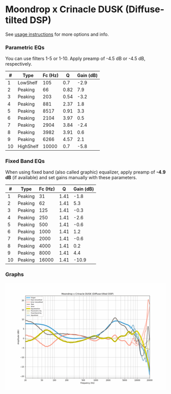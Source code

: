 # Moondrop x Crinacle DUSK (Diffuse-tilted DSP)
See [usage instructions](https://github.com/jaakkopasanen/AutoEq#usage) for more options and info.

### Parametric EQs
You can use filters 1-5 or 1-10. Apply preamp of -4.5 dB or -4.5 dB, respectively.

|   # | Type      |   Fc (Hz) |    Q |   Gain (dB) |
|-----|-----------|-----------|------|-------------|
|   1 | LowShelf  |       105 | 0.7  |        -2.9 |
|   2 | Peaking   |        66 | 0.82 |         7.9 |
|   3 | Peaking   |       203 | 0.54 |        -3.2 |
|   4 | Peaking   |       881 | 2.37 |         1.8 |
|   5 | Peaking   |      8517 | 0.91 |         3.3 |
|   6 | Peaking   |      2104 | 3.97 |         0.5 |
|   7 | Peaking   |      2904 | 3.84 |        -2.4 |
|   8 | Peaking   |      3982 | 3.91 |         0.6 |
|   9 | Peaking   |      6266 | 4.57 |         2.1 |
|  10 | HighShelf |     10000 | 0.7  |        -5.8 |

### Fixed Band EQs
When using fixed band (also called graphic) equalizer, apply preamp of **-4.9 dB** (if available) and set gains manually with these parameters.

|   # | Type    |   Fc (Hz) |    Q |   Gain (dB) |
|-----|---------|-----------|------|-------------|
|   1 | Peaking |        31 | 1.41 |        -1.8 |
|   2 | Peaking |        62 | 1.41 |         5.3 |
|   3 | Peaking |       125 | 1.41 |        -0.3 |
|   4 | Peaking |       250 | 1.41 |        -2.6 |
|   5 | Peaking |       500 | 1.41 |        -0.6 |
|   6 | Peaking |      1000 | 1.41 |         1.2 |
|   7 | Peaking |      2000 | 1.41 |        -0.6 |
|   8 | Peaking |      4000 | 1.41 |         0.2 |
|   9 | Peaking |      8000 | 1.41 |         4.4 |
|  10 | Peaking |     16000 | 1.41 |       -10.9 |

### Graphs
![](./Moondrop%20x%20Crinacle%20DUSK%20(Diffuse-tilted%20DSP).png)
